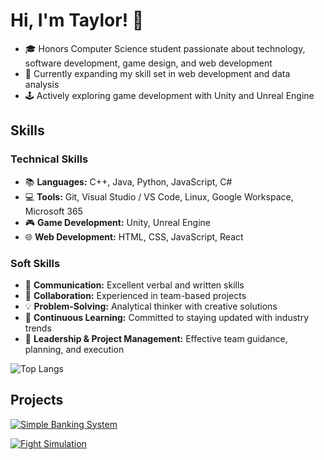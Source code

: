 <!-- TaylorBisset/README.md -->

# Hi, I'm Taylor! 👋 
- 🎓 Honors Computer Science student passionate about technology, software development, game design, and web development
- 🌱 Currently expanding my skill set in web development and data analysis 
- 🕹️ Actively exploring game development with Unity and Unreal Engine


## Skills 
### Technical Skills 
- 📚 **Languages:** C++, Java, Python, JavaScript, C#
- 💻 **Tools:** Git, Visual Studio / VS Code, Linux, Google Workspace, Microsoft 365
- 🎮 **Game Development:** Unity, Unreal Engine
- 🌐 **Web Development:** HTML, CSS, JavaScript, React

### Soft Skills 
- 💬 **Communication:** Excellent verbal and written skills
- 🤝 **Collaboration:** Experienced in team-based projects
- 💡 **Problem-Solving:** Analytical thinker with creative solutions
- 🧠 **Continuous Learning:** Committed to staying updated with industry trends
- 🎯 **Leadership & Project Management:** Effective team guidance, planning, and execution

![Top Langs](https://github-readme-stats.vercel.app/api/top-langs/?username=TaylorBisset&size_weight=0.75&count_weight=1&layout=compact&theme=tokyonight&card_width=400px&langs_count=8&hide=shaderlab,hlsl) 


## Projects 

[![Simple Banking System](https://github-readme-stats.vercel.app/api/pin/?username=TaylorBisset&repo=CS131-SimpleBankingSystem-HonorsProject&theme=tokyonight)](https://github.com/TaylorBisset/CS131-SimpleBankingSystem-HonorsProject)

[![Fight Simulation](https://github-readme-stats.vercel.app/api/pin/?username=TaylorBisset&repo=CS132-Honors-FightSim&theme=tokyonight)](https://github.com/TaylorBisset/CS132-Honors-FightSim)
